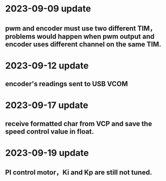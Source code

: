 # 2023-09-09 update
## pwm and encoder must use two different TIM，problems would happen when pwm output and encoder uses different channel on the same TIM.
# 2023-09-12 update
## encoder's readings sent to USB VCOM
# 2023-09-17 update
## receive formatted char from VCP and save the speed control value in float.
# 2023-09-19 update
## PI control motor，Ki and Kp are still not tuned.